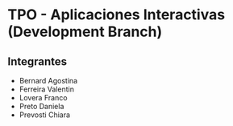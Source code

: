 # TPO - Aplicaciones Interactivas (Development Branch)
## Integrantes
- Bernard Agostina
- Ferreira Valentin
- Lovera Franco
- Preto Daniela
- Prevosti Chiara
